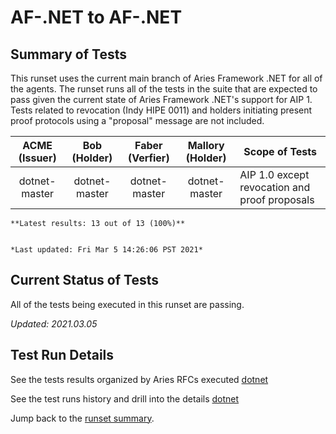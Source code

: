 # AF-.NET to AF-.NET

## Summary of Tests


 This runset uses the current main branch of Aries Framework .NET for all of the agents. The runset runs all of the tests in the suite
 that are expected to pass given the current state of Aries Framework .NET's support for AIP 1. Tests related to revocation (Indy HIPE 0011)
 and holders initiating present proof protocols using a "proposal" message are not included.
 


|  ACME (Issuer) | Bob (Holder) | Faber (Verfier) | Mallory (Holder) | Scope of Tests |
| :------------: | :----------: | :-------------: | :--------------: | -------------- |
| dotnet-master | dotnet-master | dotnet-master | dotnet-master | AIP 1.0 except revocation and proof proposals |

```tip
**Latest results: 13 out of 13 (100%)**


*Last updated: Fri Mar 5 14:26:06 PST 2021*
```

## Current Status of Tests

All of the tests being executed in this runset are passing.

*Updated: 2021.03.05*

## Test Run Details
See the tests results organized by Aries RFCs executed [dotnet](https://allure.vonx.io/api/allure-docker-service/projects/dotnet/reports/latest/index.html?redirect=false#behaviors)

See the test runs history and drill into the details [dotnet](https://allure.vonx.io/allure-docker-service-ui/projects/dotnet/reports/latest)

Jump back to the [runset summary](./README.md).

